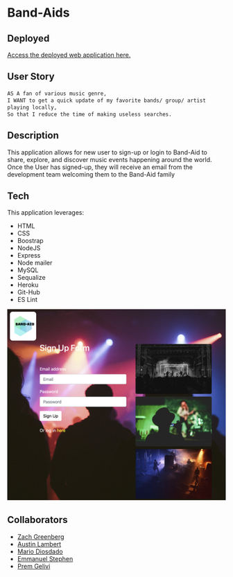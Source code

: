 # Band-Aids

## Deployed

[Access the deployed web application here.](https://band-aids.herokuapp.com)

## User Story

```
AS A fan of various music genre,
I WANT to get a quick update of my favorite bands/ group/ artist playing locally,
So that I reduce the time of making useless searches.
```
## Description

This application allows for new user to sign-up or login to Band-Aid to share, explore, and discover music events happening around the world. Once the User has signed-up, they will receive an email from the development team welcoming them to the Band-Aid family

## Tech

This application leverages:

* HTML
* CSS
* Boostrap
* NodeJS
* Express
* Node mailer
* MySQL
* Sequalize
* Heroku
* Git-Hub
* ES Lint

![Screenshot](Screenshot.png)

## Collaborators

* [Zach Greenberg](https://github.com/Zach-Greenberg)
* [Austin Lambert](https://github.com/AusLam212)
* [Mario Diosdado](https://github.com/MarioDiosdado)
* [Emmanuel Stephen](https://github.com/Manii-dot)
* [Prem Gelivi](https://github.com/geliviprem)
